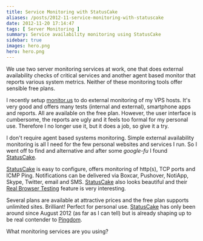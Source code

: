 ```yaml
---
title: Service Monitoring with StatusCake
aliases: /posts/2012-11-service-monitoring-with-statuscake
date: 2012-11-20 17:14:47
tags: [ Server Monitoring ]
summary: Service availability monitoring using StatusCake
sidebar: true
images: hero.png
hero: hero.png
---
```


We use two server monitoring services at work, one that does external
availability checks of critical services and another agent based monitor that
reports various system metrics. Neither of these monitoring tools offer
sensible free plans.

I recently setup [monitor.us](http://monitor.us) to do external monitoring of
my VPS hosts. It's very good and offers many tests (internal and external),
smartphone apps and reports. All are available on the free plan. However, the
user interface is cumbersome, the reports are ugly and it feels too formal for
my personal use. Therefore I no longer use it, but it does a job, so give it a
try.

I don't require agent based systems monitoring. Simple external availability
monitoring is all I need for the few personal websites and services I run.
So I went off to find and alternative and after some _google-fu_ I found
[StatusCake](https://www.statuscake.com/?aff=1963).

[StatusCake](https://www.statuscake.com/?aff=1963) is easy to configure, offers
monitoring of http(s), TCP ports and ICMP Ping. Notifications can be delivered via
Boxcar, Pushover, NotiApp, Skype, Twitter, email and SMS. [StatusCake](https://www.statuscake.com/?aff=1963)
also looks beautiful and their [Real Browser Testing](https://www.statuscake.com/at-statuscake-we-like-real-website-testing/)
feature is very interesting.

Several plans are available at attractive prices and the free plan supports
unlimited sites. Brilliant! Perfect for personal use. [StatusCake](https://www.statuscake.com/?aff=1963)
has only been around since August 2012 (as far as I can tell) but is already
shaping up to be real contender to [Pingdom](https://www.pingdom.com/).

What monitoring services are you using?
